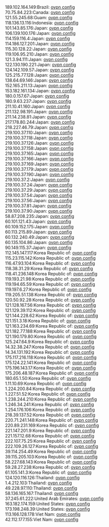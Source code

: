 189.102.164.149:Brazil: [ovpn config](vpn/189_102_164_149.ovpn)  
70.75.84.223:Canada: [ovpn config](vpn/70_75_84_223.ovpn)  
121.55.245.68:Guam: [ovpn config](vpn/121_55_245_68.ovpn)  
118.136.13.116:Indonesia: [ovpn config](vpn/118_136_13_116.ovpn)  
101.143.85.176:Japan: [ovpn config](vpn/101_143_85_176.ovpn)  
106.139.100.176:Japan: [ovpn config](vpn/106_139_100_176.ovpn)  
114.159.116.4:Japan: [ovpn config](vpn/114_159_116_4.ovpn)  
114.186.127.201:Japan: [ovpn config](vpn/114_186_127_201.ovpn)  
115.30.128.22:Japan: [ovpn config](vpn/115_30_128_22.ovpn)  
119.106.95.210:Japan: [ovpn config](vpn/119_106_95_210.ovpn)  
121.3.94.111:Japan: [ovpn config](vpn/121_3_94_111.ovpn)  
122.130.190.221:Japan: [ovpn config](vpn/122_130_190_221.ovpn)  
124.142.109.57:Japan: [ovpn config](vpn/124_142_109_57.ovpn)  
125.215.77.128:Japan: [ovpn config](vpn/125_215_77_128.ovpn)  
138.64.69.146:Japan: [ovpn config](vpn/138_64_69_146.ovpn)  
152.165.211.13:Japan: [ovpn config](vpn/152_165_211_13.ovpn)  
153.182.161.134:Japan: [ovpn config](vpn/153_182_161_134.ovpn)  
180.0.157.67:Japan: [ovpn config](vpn/180_0_157_67.ovpn)  
180.9.63.237:Japan: [ovpn config](vpn/180_9_63_237.ovpn)  
211.10.41.160:Japan: [ovpn config](vpn/211_10_41_160.ovpn)  
211.132.98.191:Japan: [ovpn config](vpn/211_132_98_191.ovpn)  
211.14.238.81:Japan: [ovpn config](vpn/211_14_238_81.ovpn)  
217.178.80.244:Japan: [ovpn config](vpn/217_178_80_244.ovpn)  
218.227.46.79:Japan: [ovpn config](vpn/218_227_46_79.ovpn)  
219.100.37.110:Japan: [ovpn config](vpn/219_100_37_110.ovpn)  
219.100.37.118:Japan: [ovpn config](vpn/219_100_37_118.ovpn)  
219.100.37.126:Japan: [ovpn config](vpn/219_100_37_126.ovpn)  
219.100.37.158:Japan: [ovpn config](vpn/219_100_37_158.ovpn)  
219.100.37.165:Japan: [ovpn config](vpn/219_100_37_165.ovpn)  
219.100.37.166:Japan: [ovpn config](vpn/219_100_37_166.ovpn)  
219.100.37.169:Japan: [ovpn config](vpn/219_100_37_169.ovpn)  
219.100.37.179:Japan: [ovpn config](vpn/219_100_37_179.ovpn)  
219.100.37.190:Japan: [ovpn config](vpn/219_100_37_190.ovpn)  
219.100.37.2:Japan: [ovpn config](vpn/219_100_37_2.ovpn)  
219.100.37.24:Japan: [ovpn config](vpn/219_100_37_24.ovpn)  
219.100.37.29:Japan: [ovpn config](vpn/219_100_37_29.ovpn)  
219.100.37.54:Japan: [ovpn config](vpn/219_100_37_54.ovpn)  
219.100.37.56:Japan: [ovpn config](vpn/219_100_37_56.ovpn)  
219.100.37.81:Japan: [ovpn config](vpn/219_100_37_81.ovpn)  
219.100.37.90:Japan: [ovpn config](vpn/219_100_37_90.ovpn)  
58.87.208.235:Japan: [ovpn config](vpn/58_87_208_235.ovpn)  
60.101.121.43:Japan: [ovpn config](vpn/60_101_121_43.ovpn)  
60.109.152.175:Japan: [ovpn config](vpn/60_109_152_175.ovpn)  
60.113.215.89:Japan: [ovpn config](vpn/60_113_215_89.ovpn)  
60.132.240.49:Japan: [ovpn config](vpn/60_132_240_49.ovpn)  
60.135.104.86:Japan: [ovpn config](vpn/60_135_104_86.ovpn)  
90.149.115.37:Japan: [ovpn config](vpn/90_149_115_37.ovpn)  
112.145.147.117:Korea Republic of: [ovpn config](vpn/112_145_147_117.ovpn)  
115.23.115.142:Korea Republic of: [ovpn config](vpn/115_23_115_142.ovpn)  
116.47.93.104:Korea Republic of: [ovpn config](vpn/116_47_93_104.ovpn)  
118.38.31.29:Korea Republic of: [ovpn config](vpn/118_38_31_29.ovpn)  
118.41.236.148:Korea Republic of: [ovpn config](vpn/118_41_236_148.ovpn)  
119.193.21.98:Korea Republic of: [ovpn config](vpn/119_193_21_98.ovpn)  
119.194.65.59:Korea Republic of: [ovpn config](vpn/119_194_65_59.ovpn)  
119.197.6.27:Korea Republic of: [ovpn config](vpn/119_197_6_27.ovpn)  
119.205.51.138:Korea Republic of: [ovpn config](vpn/119_205_51_138.ovpn)  
120.50.92.28:Korea Republic of: [ovpn config](vpn/120_50_92_28.ovpn)  
121.128.167.56:Korea Republic of: [ovpn config](vpn/121_128_167_56.ovpn)  
121.129.39.112:Korea Republic of: [ovpn config](vpn/121_129_39_112.ovpn)  
121.144.228.62:Korea Republic of: [ovpn config](vpn/121_144_228_62.ovpn)  
121.151.3.18:Korea Republic of: [ovpn config](vpn/121_151_3_18.ovpn)  
121.163.234.69:Korea Republic of: [ovpn config](vpn/121_163_234_69.ovpn)  
121.182.77.188:Korea Republic of: [ovpn config](vpn/121_182_77_188.ovpn)  
121.190.179.80:Korea Republic of: [ovpn config](vpn/121_190_179_80.ovpn)  
125.247.64.9:Korea Republic of: [ovpn config](vpn/125_247_64_9.ovpn)  
14.32.38.247:Korea Republic of: [ovpn config](vpn/14_32_38_247.ovpn)  
14.34.131.192:Korea Republic of: [ovpn config](vpn/14_34_131_192.ovpn)  
175.117.216.118:Korea Republic of: [ovpn config](vpn/175_117_216_118.ovpn)  
175.124.22.141:Korea Republic of: [ovpn config](vpn/175_124_22_141.ovpn)  
175.196.143.17:Korea Republic of: [ovpn config](vpn/175_196_143_17.ovpn)  
175.206.48.187:Korea Republic of: [ovpn config](vpn/175_206_48_187.ovpn)  
180.65.1.50:Korea Republic of: [ovpn config](vpn/180_65_1_50.ovpn)  
1.11.10.69:Korea Republic of: [ovpn config](vpn/1_11_10_69.ovpn)  
1.224.200.84:Korea Republic of: [ovpn config](vpn/1_224_200_84.ovpn)  
1.227.51.52:Korea Republic of: [ovpn config](vpn/1_227_51_52.ovpn)  
1.238.244.210:Korea Republic of: [ovpn config](vpn/1_238_244_210.ovpn)  
1.246.34.241:Korea Republic of: [ovpn config](vpn/1_246_34_241.ovpn)  
1.254.176.106:Korea Republic of: [ovpn config](vpn/1_254_176_106.ovpn)  
218.39.137.52:Korea Republic of: [ovpn config](vpn/218_39_137_52.ovpn)  
220.71.241.148:Korea Republic of: [ovpn config](vpn/220_71_241_148.ovpn)  
220.89.231.169:Korea Republic of: [ovpn config](vpn/220_89_231_169.ovpn)  
221.147.201.9:Korea Republic of: [ovpn config](vpn/221_147_201_9.ovpn)  
221.157.12.68:Korea Republic of: [ovpn config](vpn/221_157_12_68.ovpn)  
222.107.75.25:Korea Republic of: [ovpn config](vpn/222_107_75_25.ovpn)  
222.109.26.127:Korea Republic of: [ovpn config](vpn/222_109_26_127.ovpn)  
39.114.254.49:Korea Republic of: [ovpn config](vpn/39_114_254_49.ovpn)  
39.115.205.103:Korea Republic of: [ovpn config](vpn/39_115_205_103.ovpn)  
58.227.68.143:Korea Republic of: [ovpn config](vpn/58_227_68_143.ovpn)  
59.28.27.238:Korea Republic of: [ovpn config](vpn/59_28_27_238.ovpn)  
61.105.141.3:Korea Republic of: [ovpn config](vpn/61_105_141_3.ovpn)  
124.120.116.126:Thailand: [ovpn config](vpn/124_120_116_126.ovpn)  
1.4.212.103:Thailand: [ovpn config](vpn/1_4_212_103.ovpn)  
49.228.97.110:Thailand: [ovpn config](vpn/49_228_97_110.ovpn)  
58.136.165.167:Thailand: [ovpn config](vpn/58_136_165_167.ovpn)  
37.245.61.222:United Arab Emirates: [ovpn config](vpn/37_245_61_222.ovpn)  
163.182.174.159:United States: [ovpn config](vpn/163_182_174_159.ovpn)  
173.198.248.39:United States: [ovpn config](vpn/173_198_248_39.ovpn)  
113.166.128.178:Viet Nam: [ovpn config](vpn/113_166_128_178.ovpn)  
42.112.177.155:Viet Nam: [ovpn config](vpn/42_112_177_155.ovpn)  
